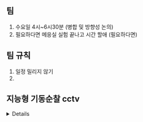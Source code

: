 ## 팀
1. 수요일 4시~6시30분 (병합 및 방향성 논의)
2. 필요하다면 메응실 실험 끝나고 시간 할애 (필요하다면)
## 팀 규칙
1. 일정 밀리지 않기
2. 
## 지능형 기동순찰 cctv
<details>
  1. 이미지 분석 </br>
  2. 1
</details>
